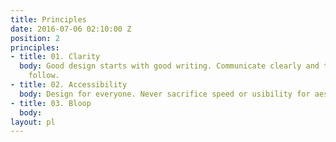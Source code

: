 ```yaml
---
title: Principles
date: 2016-07-06 02:10:00 Z
position: 2
principles:
- title: 01. Clarity
  body: Good design starts with good writing. Communicate clearly and the rest will
    follow.
- title: 02. Accessibility
  body: Design for everyone. Never sacrifice speed or usibility for aesthetics.
- title: 03. Bloop
  body: 
layout: pl
---
```


